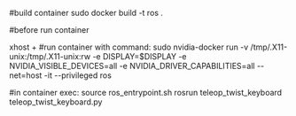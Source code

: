 #build container
sudo docker build -t ros .

#before run container

xhost +
#run container with command:
sudo nvidia-docker run -v /tmp/.X11-unix:/tmp/.X11-unix:rw -e DISPLAY=$DISPLAY -e NVIDIA_VISIBLE_DEVICES=all -e NVIDIA_DRIVER_CAPABILITIES=all --net=host  -it --privileged ros 

#in container exec:
source ros_entrypoint.sh
rosrun teleop_twist_keyboard teleop_twist_keyboard.py

